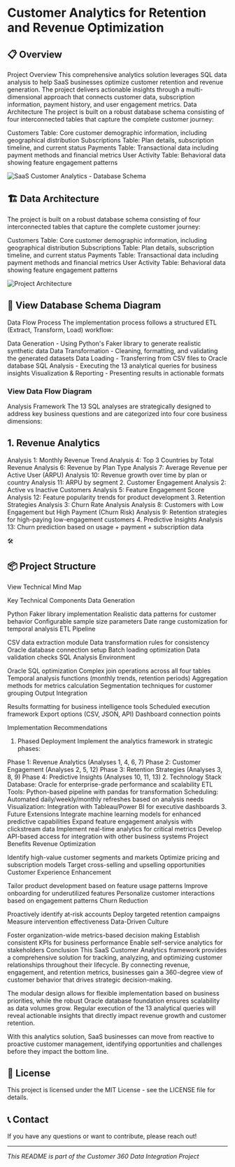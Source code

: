 

# Customer Analytics for Retention and Revenue Optimization

## 📋 Overview
Project Overview
This comprehensive analytics solution leverages SQL data analysis to help SaaS businesses optimize customer retention and revenue generation. The project delivers actionable insights through a multi-dimensional approach that connects customer data, subscription information, payment history, and user engagement metrics.
Data Architecture
The project is built on a robust database schema consisting of four interconnected tables that capture the complete customer journey:

Customers Table: Core customer demographic information, including geographical distribution
Subscriptions Table: Plan details, subscription timeline, and current status
Payments Table: Transactional data including payment methods and financial metrics
User Activity Table: Behavioral data showing feature engagement patterns

![SaaS Customer Analytics - Database Schema](https://fwmjyrar.gensparkspace.com/)


## 🏗️ Data Architecture

The project is built on a robust database schema consisting of four interconnected tables that capture the complete customer journey:

Customers Table: Core customer demographic information, including geographical distribution
Subscriptions Table: Plan details, subscription timeline, and current status
Payments Table: Transactional data including payment methods and financial metrics
User Activity Table: Behavioral data showing feature engagement patterns



![Project Architecture](Customer360DataIntegrationArchitecture.png)

## 🔄 View Database Schema Diagram

Data Flow Process
The implementation process follows a structured ETL (Extract, Transform, Load) workflow:

Data Generation - Using Python's Faker library to generate realistic synthetic data
Data Transformation - Cleaning, formatting, and validating the generated datasets
Data Loading - Transferring from CSV files to Oracle database
SQL Analysis - Executing the 13 analytical queries for business insights
Visualization & Reporting - Presenting results in actionable formats

### View Data Flow Diagram

Analysis Framework
The 13 SQL analyses are strategically designed to address key business questions and are categorized into four core business dimensions:


## 1. Revenue Analytics
Analysis 1: Monthly Revenue Trend
Analysis 4: Top 3 Countries by Total Revenue
Analysis 6: Revenue by Plan Type
Analysis 7: Average Revenue per Active User (ARPU)
Analysis 10: Revenue growth over time by plan or country
Analysis 11: ARPU by segment
2. Customer Engagement
Analysis 2: Active vs Inactive Customers
Analysis 5: Feature Engagement Score
Analysis 12: Feature popularity trends for product development
3. Retention Strategies
Analysis 3: Churn Rate Analysis
Analysis 8: Customers with Low Engagement but High Payment (Churn Risk)
Analysis 9: Retention strategies for high-paying low-engagement customers
4. Predictive Insights
Analysis 13: Churn prediction based on usage + payment + subscription data


🛠️ 

## 📦 Project Structure
View Technical Mind Map

Key Technical Components
Data Generation

Python Faker library implementation
Realistic data patterns for customer behavior
Configurable sample size parameters
Date range customization for temporal analysis
ETL Pipeline

CSV data extraction module
Data transformation rules for consistency
Oracle database connection setup
Batch loading optimization
Data validation checks
SQL Analysis Environment

Oracle SQL optimization
Complex join operations across all four tables
Temporal analysis functions (monthly trends, retention periods)
Aggregation methods for metrics calculation
Segmentation techniques for customer grouping
Output Integration

Results formatting for business intelligence tools
Scheduled execution framework
Export options (CSV, JSON, API)
Dashboard connection points



Implementation Recommendations
1. Phased Deployment
Implement the analytics framework in strategic phases:

Phase 1: Revenue Analytics (Analyses 1, 4, 6, 7)
Phase 2: Customer Engagement (Analyses 2, 5, 12)
Phase 3: Retention Strategies (Analyses 3, 8, 9)
Phase 4: Predictive Insights (Analyses 10, 11, 13)
2. Technology Stack
Database: Oracle for enterprise-grade performance and scalability
ETL Tools: Python-based pipeline with pandas for transformation
Scheduling: Automated daily/weekly/monthly refreshes based on analysis needs
Visualization: Integration with Tableau/Power BI for executive dashboards
3. Future Extensions
Integrate machine learning models for enhanced predictive capabilities
Expand feature engagement analysis with clickstream data
Implement real-time analytics for critical metrics
Develop API-based access for integration with other business systems
Project Benefits
Revenue Optimization

Identify high-value customer segments and markets
Optimize pricing and subscription models
Target cross-selling and upselling opportunities
Customer Experience Enhancement

Tailor product development based on feature usage patterns
Improve onboarding for underutilized features
Personalize customer interactions based on engagement patterns
Churn Reduction

Proactively identify at-risk accounts
Deploy targeted retention campaigns
Measure intervention effectiveness
Data-Driven Culture

Foster organization-wide metrics-based decision making
Establish consistent KPIs for business performance
Enable self-service analytics for stakeholders
Conclusion
This SaaS Customer Analytics framework provides a comprehensive solution for tracking, analyzing, and optimizing customer relationships throughout their lifecycle. By connecting revenue, engagement, and retention metrics, businesses gain a 360-degree view of customer behavior that drives strategic decision-making.

The modular design allows for flexible implementation based on business priorities, while the robust Oracle database foundation ensures scalability as data volumes grow. Regular execution of the 13 analytical queries will reveal actionable insights that directly impact revenue growth and customer retention.

With this analytics solution, SaaS businesses can move from reactive to proactive customer management, identifying opportunities and challenges before they impact the bottom line.


## 📄 License

This project is licensed under the MIT License - see the LICENSE file for details.

## 📞 Contact

If you have any questions or want to contribute, please reach out!

---

*This README is part of the Customer 360 Data Integration Project*
